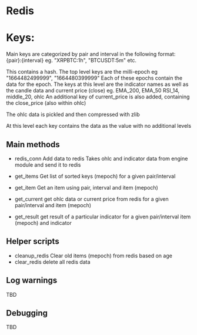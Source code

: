 # Redis

# Keys:
Main keys are categorized by pair and interval in the following format:
  {pair}:{interval}
  eg. "XRPBTC:1h", "BTCUSDT:5m" etc.

  This contains a hash.  The top level keys are the milli-epoch
  eg "1664482499999", "1664480399999"
  Each of these epochs contain the data for the epoch.  The keys at this level are the indicator
  names as well as the candle data and current price (close)
  eg. EMA_200, EMA_50 RSI_14, middle_20, ohlc
  An additional key of current_price is also added, containing the close_price (also within ohlc)

  The ohlc data is pickled and then compressed with zlib

  At this level  each key contains the data as the value with no additional levels


##  Main methods
* redis_conn
Add data to redis
Takes ohlc and indicator data from engine module and send it to redis

* get_items
Get list of sorted keys (mepoch) for a given pair/interval
* get_item
Get an item using pair, interval and item (mepoch)
* get_current
get ohlc data or current price from redis for a given pair/interval and item (mepoch)
* get_result
get result of a particular indicator for a given pair/interval item (mepoch) and indicator


## Helper scripts

* cleanup_redis
Clear old items (mepoch) from redis based on age
* clear_redis
delete all redis data


## Log warnings
TBD

## Debugging
TBD

